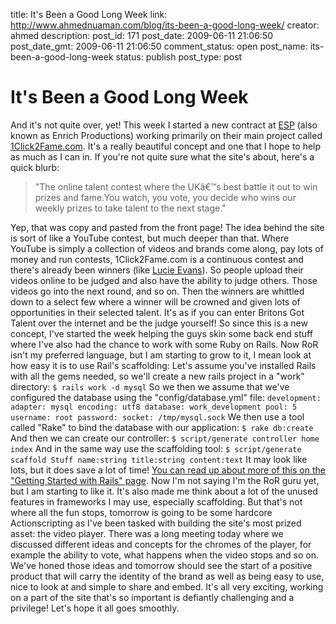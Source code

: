 title: It's Been a Good Long Week
link: http://www.ahmednuaman.com/blog/its-been-a-good-long-week/
creator: ahmed
description: 
post_id: 171
post_date: 2009-06-11 21:06:50
post_date_gmt: 2009-06-11 21:06:50
comment_status: open
post_name: its-been-a-good-long-week
status: publish
post_type: post

# It's Been a Good Long Week

And it's not quite over, yet! This week I started a new contract at [ESP](http://www.enrichproductions.net/) (also known as Enrich Productions) working primarily on their main project called [1Click2Fame.com](http://www.1click2fame.com/). It's a really beautiful concept and one that I hope to help as much as I can in. If you're not quite sure what the site's about, here's a quick blurb: 

> "The online talent contest where the UKâ€™s best battle it out to win prizes and fame.You watch, you vote, you decide who wins our weekly prizes to take talent to the next stage."

Yep, that was copy and pasted from the front page! The idea behind the site is sort of like a YouTube contest, but much deeper than that. Where YouTube is simply a collection of videos and brands come along, pay lots of money and run contests, 1Click2Fame.com is a continuous contest and there's already been winners (like [Lucie Evans](http://www.1click2fame.com/members/1769)). So people upload their videos online to be judged and also have the ability to judge others. Those videos go into the next round, and so on. Then the winners are whittled down to a select few where a winner will be crowned and given lots of opportunities in their selected talent. It's as if you can enter Britons Got Talent over the internet and be the judge yourself! So since this is a new concept, I've started the week helping the guys skin some back end stuff where I've also had the chance to work with some Ruby on Rails. Now RoR isn't my preferred language, but I am starting to grow to it, I mean look at how easy it is to use Rail's scaffolding: Let's assume you've installed Rails with all the gems needed, so we'll create a new rails project in a "work" directory: ` $ rails work -d mysql ` So we then we assume that we've configured the database using the "config/database.yml" file: ` development: adapter: mysql encoding: utf8 database: work_development pool: 5 username: root password: socket: /tmp/mysql.sock ` We then use a tool called "Rake" to bind the database with our application: ` $ rake db:create ` And then we can create our controller: ` $ script/generate controller home index ` And in the same way use the scaffolding tool: ` $ script/generate scaffold Stuff name:string title:string content:text ` It may look like lots, but it does save a lot of time! [You can read up about more of this on the "Getting Started with Rails" page](http://guides.rubyonrails.org/getting_started.html). Now I'm not saying I'm the RoR guru yet, but I am starting to like it. It's also made me think about a lot of the unused features in frameworks I may use, especially scaffolding. But that's not where all the fun stops, tomorrow is going to be some hardcore Actionscripting as I've been tasked with building the site's most prized asset: the video player. There was a long meeting today where we discussed different ideas and concepts for the chromes of the player, for example the ability to vote, what happens when the video stops and so on. We've honed those ideas and tomorrow should see the start of a positive product that will carry the identity of the brand as well as being easy to use, nice to look at and simple to share and embed. It's all very exciting, working on a part of the site that's so important is defiantly challenging and a privilege! Let's hope it all goes smoothly.